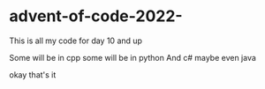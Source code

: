 # advent-of-code-2022-
This is all my code for day 10 and up 

Some will be in cpp some will be in python
And c# maybe even java 


 okay that's it 
